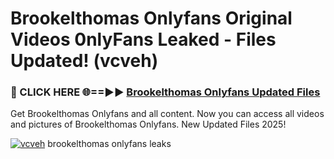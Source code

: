 # Brookelthomas Onlyfans Original Videos 0nlyFans Leaked - Files Updated! (vcveh)

<h3>🔴 CLICK HERE 🌐==►► <a href="https://tinyurl.com/ms9xzufz" rel="nofollow">Brookelthomas Onlyfans Updated Files</a></h3>

Get Brookelthomas Onlyfans and all content. Now you can access all videos and pictures of Brookelthomas Onlyfans. New Updated Files 2025!

[![vcveh](https://i.imgur.com/ppqm5kG.gif)](https://tinyurl.com/ms9xzufz)
brookelthomas onlyfans leaks